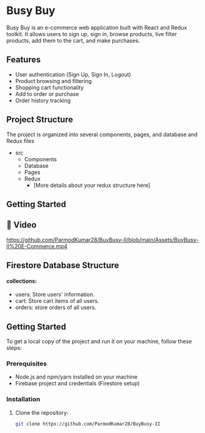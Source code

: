 # Busy Buy

Busy Buy is an e-commerce web application built with React and Redux toolkit. It allows users to sign up, sign in, browse products, live filter products, add them to the cart, and make purchases.

## Features

- User authentication (Sign Up, Sign In, Logout)
- Product browsing and filtering
- Shopping cart functionality
- Add to order or purchase
- Order history tracking

## Project Structure

The project is organized into several components, pages, and database and Redux files
- src
  - Components
  - Database
  - Pages
  - Redux
    - [More details about your redux structure here]

## Getting Started
## 🍿 Video
https://github.com/ParmodKumar28/BuyBusy-II/blob/main/Assets/BuyBusy-II%20E-Commerce.mp4

## Firestore Database Structure
#### collections:
- users: Store users' information.
- cart: Store cart items of all users.
- orders: store orders of all users.

## Getting Started
To get a local copy of the project and run it on your machine, follow these steps:

### Prerequisites
- Node.js and npm/yarn installed on your machine
- Firebase project and credentials (Firestore setup)

### Installation
1. Clone the repository:
   ```sh
   git clone https://github.com/ParmodKumar28/BuyBusy-II
